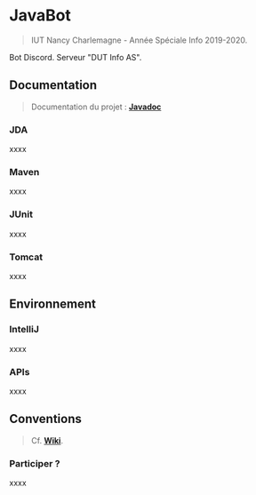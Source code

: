 # JavaBot

> IUT Nancy Charlemagne - Année Spéciale Info 2019-2020.

Bot Discord. Serveur "DUT Info AS".

## Documentation

> Documentation du projet : [**Javadoc**](http://labo.dvp-web.fr/javabot/index)

### JDA

xxxx

### Maven

xxxx

### JUnit

xxxx

### Tomcat

xxxx

## Environnement

### IntelliJ

xxxx

### APIs

xxxx

## Conventions

> Cf. [**Wiki**](https://github.com/B4va/javabot/wiki).

### Participer ?

xxxx
